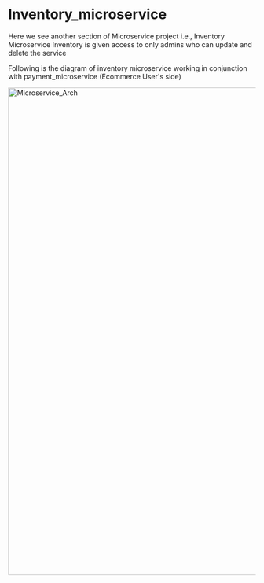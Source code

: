 # Inventory_microservice

Here we see another section of Microservice project i.e., Inventory Microservice
Inventory is given access to only admins who can update and delete the service

Following is the diagram of inventory microservice working in conjunction with payment_microservice (Ecommerce User's side)

<img width="993" alt="Microservice_Arch" src="https://user-images.githubusercontent.com/90515961/164559738-e82211ea-53b4-4116-be7f-975376003099.png">
